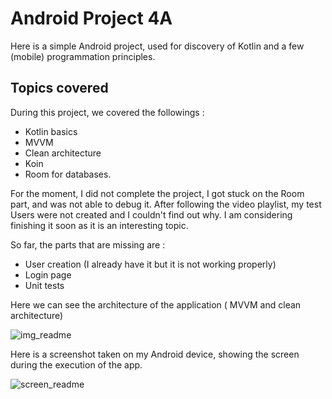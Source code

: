 # Android Project 4A

Here is a simple Android project, used for discovery of Kotlin and a few (mobile) programmation principles.

## Topics covered

During this project, we covered the followings :
  * Kotlin basics
  * MVVM
  * Clean architecture
  * Koin
  * Room for databases.

For the moment, I did not complete the project, I got stuck on the Room part, and was not able to debug it.
After following the video playlist, my test Users were not created and I couldn't find out why. 
I am considering finishing it soon as it is an interesting topic.

So far, the parts that are missing are :
  * User creation (I already have it but it is not working properly)
  * Login page
  * Unit tests
  
Here we can see the architecture of the application ( MVVM and clean architecture) 

![img_readme](https://user-images.githubusercontent.com/58086596/103384244-fdc63380-4af5-11eb-8402-1298dedd13a9.PNG)
  
Here is a screenshot taken on my Android device, showing the screen during the execution of the app.

![screen_readme](https://user-images.githubusercontent.com/58086596/103384199-d0798580-4af5-11eb-8804-5d2d46ea3c53.jpg)
